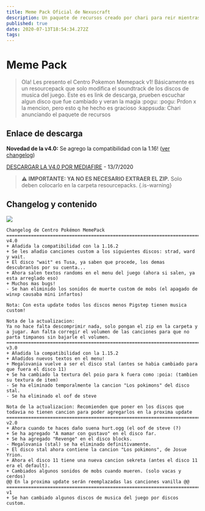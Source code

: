 ```yaml
---
title: Meme Pack Oficial de Nexuscraft
description: Un paquete de recursos creado por chari para reir mientras juegas el server.
published: true
date: 2020-07-13T18:54:34.272Z
tags: 
---
```


# Meme Pack
> Ola! Les presento el Centro Pokemon Memepack v1!
Básicamente es un resourcepack que solo modifica el soundtrack de los discos de musica del juego. 
Este es es link de descarga, prueben escuchar algun disco que fue cambiado y veran la magia :pogu: 
:pogu: 
Prdon x la mencion, pero esto q he hecho es gracioso :kappsuda:
Chari anunciando el paquete de recursos

## Enlace de descarga

**Novedad de la v4.0:** Se agrego la compatibilidad con la 1.16! ([ver changelog](#changelog-y-contenido))

[DESCARGAR LA V4.0 POR MEDIAFIRE](http://www.mediafire.com/file/avwx57ncvjujajj/CP-Memepack-v4.zip/file) - 13/7/2020
>:warning: **IMPORTANTE: YA NO ES NECESARIO EXTRAER EL ZIP.** Solo deben colocarlo en la carpeta resourcepacks.
{.is-warning}


## Changelog y contenido 
![](https://media.discordapp.net/attachments/556529167529803776/622879426081849344/unknown.png)
```
Changelog de Centro Pokémon MemePack
=====================================================================================================
v4.0
+ Añadida la compatibilidad con la 1.16.2
+ Se les añadio canciones custom a los siguientes discos: strad, ward y wait.
+ El disco "wait" es Tusa, ya saben que procede, los demas descubranlos por su cuenta...
+ Ahora salen textos randoms en el menu del juego (ahora si salen, ya esta arreglado eso)
+ Muchos mas bugs!
- Se han eliminido los sonidos de muerte custom de mobs (el apagado de winxp causaba mini infartos)

Nota: Con esta update todos los discos menos Pigstep tienen musica custom!

Nota de la actualizacion: 
Ya no hace falta descomprimir nada, solo pongan el zip en la carpeta y a jugar. Aun falta corregir el volumen de las canciones para que no parta timpanos sin bajarle el volumen.
=====================================================================================================
v3.0
+ Añadida la compatibilidad con la 1.15.2
+ Añadidos nuevos textos en el menu!
+ Megalovania vuelve a ser el disco stal (antes se habia cambiado para que fuera el disco 11)
+ Se ha cambiado la textura del poio para k fuera como :poia: (tambien su textura de item)
- Se ha eliminado temporalmente la cancion "Los pokimons" del disco stal.
- Se ha eliminado el oof de steve

Nota de la actualizacion: Recomienden que poner en los discos que todavia no tienen cancion para poder agregarlos en la proxima update
=====================================================================================================
v2.0
+ Ahora cuando te haces daño suena hurt.ogg (el oof de steve (?)
+ Se ha agregado "A mamar con gustavo" en el disco far.
+ Se ha agregado "Revenge" en el disco blocks.
- Megalovania (stal) se ha eliminado definitivamente.
+ El disco stal ahora contiene la cancion "Los pokimons", de Josue Yrion.
+ Ahora el disco 11 tiene una nueva cancion sekreta (antes el disco 11 era el default).
+ Cambiados algunos sonidos de mobs cuando mueren. (solo vacas y cerdos)
@@ En la proxima update serán reemplazadas las canciones vanilla @@
=====================================================================================================
v1
+ Se han cambiado algunos discos de musica del juego por discos custom.
```
